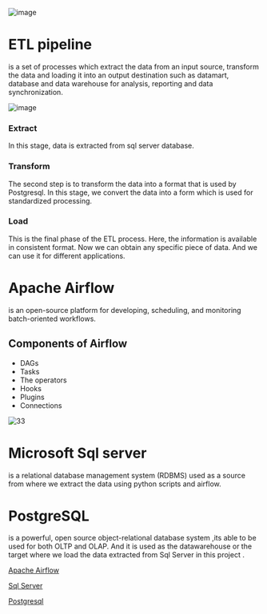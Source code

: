 ![image](https://user-images.githubusercontent.com/108592629/234983588-d97ae24d-93fd-4dd9-bcbb-561d27d145b4.png)

# ETL pipeline

is a set of processes which extract the data from an input source, transform the data and loading it into an output destination such as datamart, database and data warehouse for analysis, reporting and data synchronization.



![image](https://user-images.githubusercontent.com/108592629/235002938-e5e3a900-79a4-41ca-9542-da2b2b1f425d.png)



### Extract
In this stage, data is extracted from sql server database.

### Transform
The second step is to transform the data into a format that is used by Postgresql. In this stage, we convert the data into a form which is used for standardized processing. 

### Load
This is the final phase of the ETL process. Here, the information is available in consistent format. Now we can obtain any specific piece of data. And we can use it for different applications.


# Apache Airflow
 is an open-source platform for developing, scheduling, and monitoring batch-oriented workflows.

## Components of Airflow
* DAGs
* Tasks
* The operators
* Hooks
* Plugins
* Connections

> 
![33](https://user-images.githubusercontent.com/108592629/235002894-2394500d-d2c8-4baa-bb0f-00ca3d257bdf.png)




# Microsoft Sql server
is a relational database management system (RDBMS) used as a source from where we extract the data using python scripts and airflow.

# PostgreSQL 
is a powerful, open source object-relational database system ,its able to be used for both OLTP and OLAP. And it is used as the datawarehouse or the target where we load the data extracted from Sql Server in this project .

[Apache Airflow](https://airflow.apache.org/) 

[Sql Server](https://www.microsoft.com/en-us/sql-server/) 

[Postgresql](https://www.postgresql.org/) 


